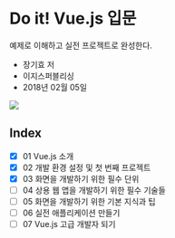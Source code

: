 # Do it! Vue.js 입문

예제로 이해하고 실전 프로젝트로 완성한다.


* 장기효 저 
* 이지스퍼블리싱 
* 2018년 02월 05일

<img src="http://image.yes24.com/goods/58206961/200x0 "/>

## Index

- [x] 01 Vue.js 소개
- [x] 02 개발 환경 설정 및 첫 번째 프로젝트
- [x] 03 화면을 개발하기 위한 필수 단위
- [ ] 04 상용 웹 앱을 개발하기 위한 필수 기술들
- [ ] 05 화면을 개발하기 위한 기본 지식과 팁
- [ ] 06 실전 애플리케이션 만들기
- [ ] 07 Vue.js 고급 개발자 되기

